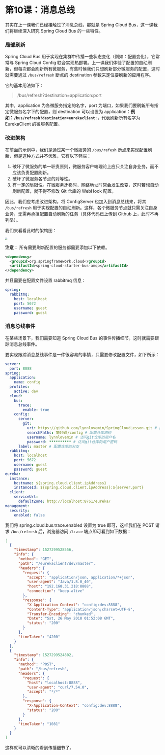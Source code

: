 # 第10课：消息总线

其实在上一课我们已经接触过了消息总线，那就是 Spring Cloud Bus，这一课我们将继续深入研究 Spring Cloud Bus 的一些特性。

### 局部刷新

Spring Cloud Bus 用于实现在集群中传播一些状态变化（例如：配置变化），它常常与 Spring Cloud Config 联合实现热部署。上一课我们体验了配置的自动刷新，但每次都会刷新所有微服务，有些时候我们只想刷新部分微服务的配置，这时就需要通过 `/bus/refresh` 断点的 destination 参数来定位要刷新的应用程序。

它的基本用法如下：

> /bus/refresh?destination=application:port

其中，application 为各微服务指定的名字，port 为端口，如果我们要刷新所有指定微服务名字下的配置，则 destination 可以设置为 application：**例如：`/bus/refresh?destination=eurekaclient:`**，代表刷新所有名字为 EurekaClient 的微服务配置。

### 改进架构

在前面的示例中，我们是通过某一个微服务的 `/bus/refesh` 断点来实现配置刷新，但是这种方式并不优雅，它有以下弊端：

1. 破坏了微服务的单一职责原则，微服务客户端理论上应只关注自身业务，而不应该负责配置刷新。
2. 破坏了微服务各节点的对等性。
3. 有一定的局限性。在微服务迁移时，网络地址时常会发生改变，这时若想自动刷新配置，就不得不修改 Git 仓库的 WebHook 配置。

因此，我们应考虑改进架构，将 ConfigServer 也加入到消息总线来，将其 `/bus/refresh` 用于实现配置的自动刷新。这样，各个微服务节点就只需关注自身业务，无需再承担配置自动刷新的任务（具体代码已上传到 Github 上，此时不再列举）。

我们来看看此时的架构图：

<img src="https://tva1.sinaimg.cn/large/007S8ZIlgy1ggcrif2nb0j30vi0ok41f.jpg" style="zoom:45%;" />

**注意：** 所有需要刷新配置的服务都需要添加以下依赖。

```xml
<dependency>
  <groupId>org.springframework.cloud</groupId>
  <artifactId>spring-cloud-starter-bus-amqp</artifactId>
</dependency>
```

并且需要在配置文件设置 rabbitmq 信息：

```yaml
spring:
  rabbitmq:
    host: localhost
    port: 5672
    username: guest
    password: guest
```

### 消息总线事件

在某些场景下，我们需要知道 Spring Cloud Bus 的事件传播细节，这时就需要跟踪消息总线事件。

要实现跟踪消息总线事件是一件很容易的事情，只需要修改配置文件，如下所示：

```yaml
server:
  port: 8888
spring:
  application:
    name: config
  profiles:
    active: dev
  cloud:
    bus:
      trace:
        enable: true
    config:
      server:
        git:
          uri: https://github.com/lynnlovemin/SpringCloudLesson.git # 配置git仓库地址
          searchPaths: 第09课/config # 配置仓库路径
          username: lynnlovemin # 访问git仓库的用户名
          password: ********** # 访问git仓库的用户密码
      label: master # 配置仓库的分支
  rabbitmq:
    host: localhost
    port: 5672
    username: guest
    password: guest
eureka:
  instance:
    hostname: ${spring.cloud.client.ipAddress}
    instanceId: ${spring.cloud.client.ipAddress}:${server.port}
  client:
    serviceUrl:
      defaultZone: http://localhost:8761/eureka/
management:
  security:
    enabled: false
```

我们将 spring.cloud.bus.trace.enabled 设置为 true 即可，这样我们在 POST 请求 `/bus/refresh` 后，浏览器访问 `/trace` 端点即可看到如下数据：

```json
[
  {
    "timestamp": 1527299528556,
    "info": {
      "method": "GET",
      "path": "/eurekaclient/dev/master",
      "headers": {
        "request": {
          "accept": "application/json, application/*+json",
          "user-agent": "Java/1.8.0_40",
          "host": "192.168.31.218:8888",
          "connection": "keep-alive"
        },
        "response": {
          "X-Application-Context": "config:dev:8888",
          "Content-Type": "application/json;charset=UTF-8",
          "Transfer-Encoding": "chunked",
          "Date": "Sat, 26 May 2018 01:52:08 GMT",
          "status": "200"
        }
      },
      "timeTaken": "4200"
    }
  },
  {
    "timestamp": 1527299524802,
    "info": {
      "method": "POST",
      "path": "/bus/refresh",
      "headers": {
        "request": {
          "host": "localhost:8888",
          "user-agent": "curl/7.54.0",
          "accept": "*/*"
        },
        "response": {
          "X-Application-Context": "config:dev:8888",
          "status": "200"
        }
      },
      "timeTaken": "1081"
    }
  }
]
```

这样就可以清晰的看到传播细节了。